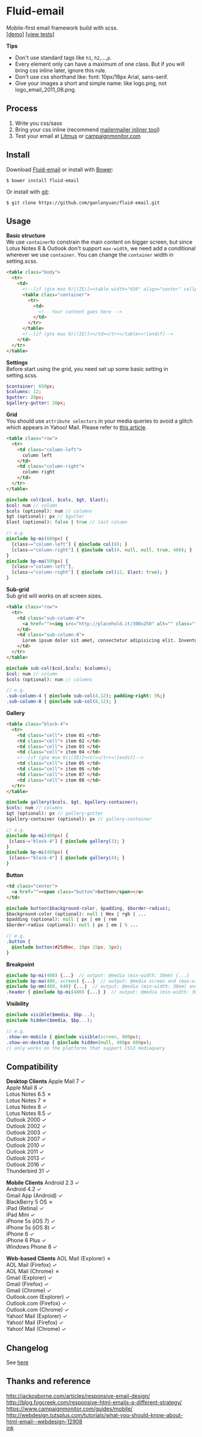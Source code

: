 # Fluid-email
Mobile-first email framework build with scss.  
[[demo]](http://designdev.christianpost.com/develop/fluid-email/docs/demo.html)   [[view tests]](https://litmus.com/pub/b160eab/screenshots)  

**Tips**    
+ Don't use standard tags like `h1`, `h2`,...,`p`.
+ Every element only can have a maximum of one class. But if you will bring css inline later, ignore this rule.
+ Don't use css shorthand like: font: 10px/18px Arial, sans-serif.
+ Give your images a short and simple name: like logo.png, not logo_email_2011_08.png.

## Process
1. Write you css/sass   
2. Bring your css inline (recommend [mailermailer inliner tool](http://www.mailermailer.com/labs/tools/magic-css-inliner-tool.rwp))   
3. Test your email at [Litmus](https://litmus.com/) or [campaignmonitor.com](https://www.campaignmonitor.com/)   

## Install
Download [Fluid-email](https://github.com/ganlanyuan/fluid-email/archive/master.zip) or install with [Bower](http://bower.io/): 
````
$ bower install fluid-email
````
Or install with [git](http://www.git-scm.com/):
````
$ git clone https://github.com/ganlanyuan/fluid-email.git
````

## Usage
**Basic structure**   
We use `container`to constrain the main content on bigger screen, but since Lotus Notes 8 & Outlook don't support `max-width`, we need add a conditional wherever we use `container`. You can change the `container` width in setting.scss. 
```` html
<table class="body">
  <tr>
    <td>
      <!--[if (gte mso 9)|(IE)]><table width="650" align="center" cellpadding="0" cellspacing="0" border="0" style="width: 650px; margin: 0 auto;" ><tr><td><![endif]-->
      <table class="container">
        <tr>
          <td>
            <!-- Your content goes here -->
          </td>
        </tr>
      </table>
      <!--[if (gte mso 9)|(IE)]></td></tr></table><![endif]-->
    </td>
  </tr>
</table>
````
**Settings**   
Before start using the grid, you need set up some basic setting in setting.scss.
```` sass
$container: 650px;
$columns: 12;
$gutter: 20px;
$gallery-gutter: 20px;
````
**Grid**  
You should use `attribute selectors` in your media queries to avoid a glitch which appears in Yahoo! Mail. Please refer to [this article](https://www.campaignmonitor.com/blog/post/3457/media-query-issues-in-yahoo-mail-mobile-email/).   
```` html
<table class="row">
  <tr>
    <td class="column-left">
      column left
    </td>
    <td class="column-right">
      column right
    </td>
  </tr>
</table>
````
```` sass
@include col($col, $cols, $gt, $last);
$col: num // column
$cols (optional): num // columns
$gt (optional): px // $gutter
$last (optional): false | true // last column

// e.g.
@include bp-mi(600px) {
  [class~="column-left"] { @include col(8); }
  [class~="column-right"] { @include col(4, null, null, true, 480); }
}
@include bp-ma(599px) {
  [class~="column-left"],
  [class~="column-right"] { @include col(12, $last: true); }
}
````

**Sub-grid**  
Sub grid will works on all screen sizes.
```` html
<table class="row">
  <tr>
    <td class="sub-column-4">
      <a href=""><img src="http://placehold.it/300x250" alt="" class="fluid" /></a>Lorem ipsum dolor sit amet, consectetur adipisicing elit. Inventore sint perferendis nostrum ipsam fugiat? Expedita vel impedit culpa accusantium <a href="">sit fugit commodi est a eaque nihil, quae recusandae voluptate</a> exercitationem.
    </td>
    <td class="sub-column-8">
      Lorem ipsum dolor sit amet, consectetur adipisicing elit. Inventore sint perferendis nostrum ipsam fugiat? Expedita vel impedit culpa accusantium sit fugit commodi est a eaque nihil, quae recusandae voluptate exercitationem.
    </td>
  </tr>
</table>
````
```` sass
@include sub-col($col,$cols: $columns);
$col: num // column
$cols (optional): num // columns

// e.g.
.sub-column-4 { @include sub-col(4,12); padding-right: 5%;}
.sub-column-8 { @include sub-col(8,12); }
````

**Gallery**  
```` html
<table class="block-4">
  <tr>
    <td class="cell"> item 01 </td>
    <td class="cell"> item 02 </td>
    <td class="cell"> item 03 </td>
    <td class="cell"> item 04 </td>
    <!--[if (gte mso 9)|(IE)]><tr></tr><![endif]-->
    <td class="cell"> item 05 </td>
    <td class="cell"> item 06 </td>
    <td class="cell"> item 07 </td>
    <td class="cell"> item 08 </td>
  </tr>
</table>
````
```` sass
@include gallery($cols, $gt, $gallery-container);
$cols: num // columns
$gt (optional): px // gallery-gutter
$gallery-container (optional): px // gallery-container

// e.g.
@include bp-mi(480px) {
 [class~="block-4"] { @include gallery(3); }
}
@include bp-mi(480px) {
 [class=~"block-4"] { @include gallery(4); }
}
````

**Button**  
```` html
<td class="center">
  <a href=""><span class="button">button</span></a>
</td>
````
```` sass
@include button($background-color, $padding, $border-radius);
$background-color (optional): null | Hex | rgb | ...
$padding (optional): null | px | em | rem
$border-radius (optional): null | px | em | % ...

// e.g.
.button { 
  @include button(#25d6ec, 10px 15px, 3px); 
}
````

**Breakpoint**  
```` sass
@include bp-mi(480) {...}  // output: @media (min-width: 30em) {...}
@include bp-ma(480, screen) {...}  // output: @media screen and (max-width: 30em) {...}
@include bp-mm(480, 640) {...}  // output: @media (min-width: 30em) and (max-width: 40em) {...}
.header { @include bp-mi(480) {...} }  // output: @media (min-width: 30em) { .header {...}; }
````

**Visibility**  
```` sass
@include visible($media, $bp...);
@include hidden($media, $bp...);

// e.g.
.show-on-mobile { @include visible(screen, 800px);
.show-on-desktop { @include hidden(null, 400px 800px);
// only works on the platforms that support CSS3 mediaquery
````

## Compatibility
**Desktop Clients**
Apple Mail 7 ✓  
Apple Mail 8 ✓  
Lotus Notes 6.5 ✗  
Lotus Notes 7 ✗  
Lotus Notes 8 ✓  
Lotus Notes 8.5 ✓  
Outlook 2000 ✓  
Outlook 2002 ✓  
Outlook 2003 ✓  
Outlook 2007 ✓  
Outlook 2010 ✓  
Outlook 2011 ✓  
Outlook 2013 ✓  
Outlook 2016 ✓  
Thunderbird 31 ✓  

**Mobile Clients**
Android 2.3 ✓  
Android 4.2 ✓  
Gmail App (Android) ✓  
BlackBerry 5 OS ✗  
iPad (Retina) ✓  
iPad Mini ✓  
iPhone 5s (iOS 7) ✓  
iPhone 5s (iOS 8) ✓  
iPhone 6 ✓  
iPhone 6 Plus ✓  
Windows Phone 8 ✓  

**Web-based Clients**
AOL Mail (Explorer) ✗  
AOL Mail (Firefox) ✓  
AOL Mail (Chrome) ✗  
Gmail (Explorer) ✓  
Gmail (Firefox) ✓  
Gmail (Chrome) ✓  
Outlook.com (Explorer) ✓  
Outlook.com (Firefox) ✓  
Outlook.com (Chrome) ✓  
Yahoo! Mail (Explorer) ✓  
Yahoo! Mail (Firefox) ✓  
Yahoo! Mail (Chrome) ✓   

## Changelog
See [here](https://github.com/ganlanyuan/fluid-email/blob/master/changelog.md)

## Thanks and reference
<http://jackosborne.com/articles/responsive-email-design/>   
<http://blog.fogcreek.com/responsive-html-emails-a-different-strategy/>   
<https://www.campaignmonitor.com/guides/mobile/>  
<http://webdesign.tutsplus.com/tutorials/what-you-should-know-about-html-email--webdesign-12908>   
[ink](http://zurb.com/ink/)
